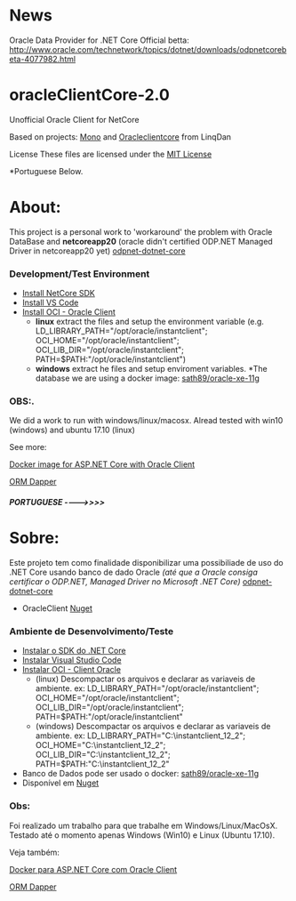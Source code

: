 # News
Oracle Data Provider for .NET Core Official betta:
http://www.oracle.com/technetwork/topics/dotnet/downloads/odpnetcorebeta-4077982.html

# oracleClientCore-2.0
Unofficial Oracle Client for NetCore

Based on projects: [Mono](https://github.com/mono/mono) and [Oracleclientcore](https://github.com/LinqDan/oracleclientcore) from LinqDan

License
These files are licensed under the [MIT License](https://github.com/ericmend/oracleClientCore-2.0/blob/master/LICENSE)



*Portuguese Below. 

# About:
This project is a personal work to 'workaround' the problem with Oracle DataBase and **netcoreapp20** (oracle didn't certified ODP.NET Managed Driver in netcoreapp20 yet)
[odpnet-dotnet-core](http://www.oracle.com/technetwork/topics/dotnet/tech-info/odpnet-dotnet-core-sod-3628981.pdf)


### Development/Test Environment

* [Install NetCore SDK](https://www.microsoft.com/net/download/core)
* [Install VS Code](https://code.visualstudio.com/download)
* [Install OCI - Oracle Client](http://www.oracle.com/technetwork/database/features/instant-client/index-097480.html)
  * **linux** extract the files and setup the environment variable (e.g. LD_LIBRARY_PATH="/opt/oracle/instantclient"; 
  OCI_HOME="/opt/oracle/instantclient"; OCI_LIB_DIR="/opt/oracle/instantclient"; PATH=$PATH:"/opt/oracle/instantclient")
  * **windows** extract he files and setup enviroment variables.
*The database we are using a docker image: [sath89/oracle-xe-11g](https://hub.docker.com/r/sath89/oracle-xe-11g/)


### OBS:.
We did a work to run with windows/linux/macosx. Alread tested with win10 (windows) and ubuntu 17.10 (linux)

See more:

[Docker image for ASP.NET Core with Oracle Client](https://hub.docker.com/r/ericmend/aspnetcore-oracleclient/)

[ORM Dapper](https://github.com/StackExchange/Dapper)




##### PORTUGUESE ---->>>>
# Sobre:
Este projeto tem como finalidade disponibilizar uma possibiliade de uso do .NET Core usando banco de dado Oracle _(até que a Oracle consiga certificar o ODP.NET, Managed Driver no Microsoft .NET Core)_
[odpnet-dotnet-core](http://www.oracle.com/technetwork/topics/dotnet/tech-info/odpnet-dotnet-core-sod-3628981.pdf)
* OracleClient [Nuget](https://www.nuget.org/packages/dotNetCore.Data.OracleClient)

### Ambiente de Desenvolvimento/Teste

* [Instalar o SDK do .NET Core](https://www.microsoft.com/net/download/core)
* [Instalar Visual Studio Code](https://code.visualstudio.com/download)
* [Instalar OCI - Client Oracle](http://www.oracle.com/technetwork/database/features/instant-client/index-097480.html)
  * (linux) Descompactar os arquivos e declarar as variaveis de ambiente. ex: LD_LIBRARY_PATH="/opt/oracle/instantclient"; 
  OCI_HOME="/opt/oracle/instantclient"; OCI_LIB_DIR="/opt/oracle/instantclient"; PATH=$PATH:"/opt/oracle/instantclient"
  * (windows) Descompactar os arquivos e declarar as variaveis de ambiente. ex: LD_LIBRARY_PATH="C:\instantclient_12_2\"; 
  OCI_HOME="C:\instantclient_12_2\"; OCI_LIB_DIR="C:\instantclient_12_2\"; PATH=$PATH:"C:\instantclient_12_2\"
* Banco de Dados pode ser usado o docker: [sath89/oracle-xe-11g](https://hub.docker.com/r/sath89/oracle-xe-11g/)
* Disponível em [Nuget](https://www.nuget.org/packages/dotNetCore.Data.OracleClient)


### Obs:

Foi realizado um trabalho para que trabalhe em Windows/Linux/MacOsX. Testado até o momento apenas Windows (Win10) e Linux (Ubuntu 17.10).


Veja também:

[Docker para ASP.NET Core com Oracle Client](https://hub.docker.com/r/ericmend/aspnetcore-oracleclient/)

[ORM Dapper](https://github.com/StackExchange/Dapper)
